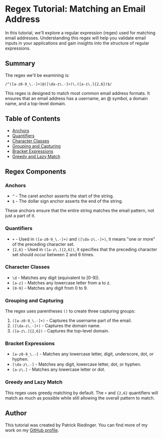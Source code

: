 # Regex Tutorial: Matching an Email Address

In this tutorial, we'll explore a regular expression (regex) used for matching email addresses. Understanding this regex will help you validate email inputs in your applications and gain insights into the structure of regular expressions.

## Summary

The regex we'll be examining is:

```
/^([a-z0-9_\.-]+)@([\da-z\.-]+)\.([a-z\.]{2,6})$/
```

This regex is designed to match most common email address formats. It ensures that an email address has a username, an @ symbol, a domain name, and a top-level domain.

## Table of Contents

- [Anchors](#anchors)
- [Quantifiers](#quantifiers)
- [Character Classes](#character-classes)
- [Grouping and Capturing](#grouping-and-capturing)
- [Bracket Expressions](#bracket-expressions)
- [Greedy and Lazy Match](#greedy-and-lazy-match)

## Regex Components

### Anchors

- `^` - The caret anchor asserts the start of the string.
- `$` - The dollar sign anchor asserts the end of the string.

These anchors ensure that the entire string matches the email pattern, not just a part of it.

### Quantifiers

- `+` - Used in `([a-z0-9_\.-]+)` and `([\da-z\.-]+)`, it means "one or more" of the preceding character set.
- `{2,6}` - Used in `([a-z\.]{2,6})`, it specifies that the preceding character set should occur between 2 and 6 times.

### Character Classes

- `\d` - Matches any digit (equivalent to [0-9]).
- `[a-z]` - Matches any lowercase letter from a to z.
- `[0-9]` - Matches any digit from 0 to 9.

### Grouping and Capturing

The regex uses parentheses `()` to create three capturing groups:

1. `([a-z0-9_\.-]+)` - Captures the username part of the email.
2. `([\da-z\.-]+)` - Captures the domain name.
3. `([a-z\.]{2,6})` - Captures the top-level domain.

### Bracket Expressions

- `[a-z0-9_\.-]` - Matches any lowercase letter, digit, underscore, dot, or hyphen.
- `[\da-z\.-]` - Matches any digit, lowercase letter, dot, or hyphen.
- `[a-z\.]` - Matches any lowercase letter or dot.

### Greedy and Lazy Match

This regex uses greedy matching by default. The `+` and `{2,6}` quantifiers will match as much as possible while still allowing the overall pattern to match.

## Author

This tutorial was created by Patrick Riedinger. You can find more of my work on my [GitHub profile](https://github.com/pattyboyy).

